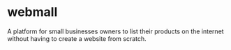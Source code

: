 # webmall
A platform for small businesses owners to list their products on the internet without having to create a website from scratch.
